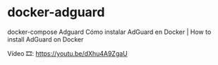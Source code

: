 # docker-adguard
docker-compose Adguard
Cómo instalar AdGuard en Docker | How to install AdGuard on Docker

Vídeo 🎞: https://youtu.be/dXhu4A9ZgaU
